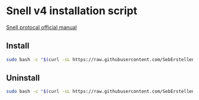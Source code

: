 # Snell v4 installation script

[Snell protocal official manual](https://manual.nssurge.com/others/snell.html)
## Install
```bash
sudo bash -c "$(curl -sL https://raw.githubusercontent.com/SebErstellen/snell/main/snell.sh)"
```
## Uninstall
```bash
sudo bash -c "$(curl -sL https://raw.githubusercontent.com/SebErstellen/snell/main/rmsnell.sh)"
```

